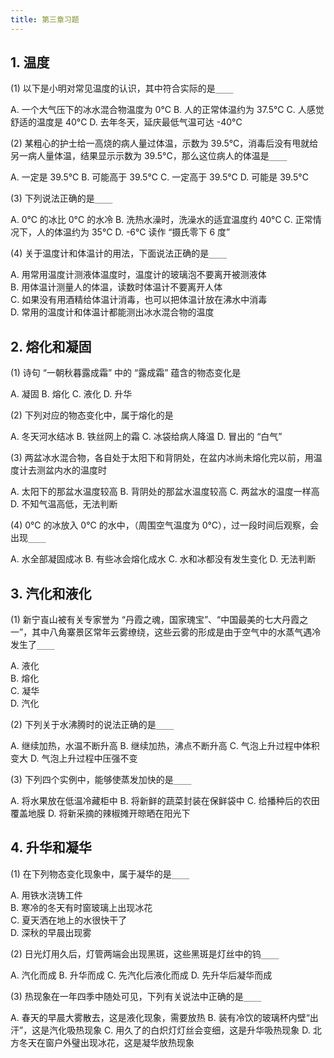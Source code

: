 ```yaml
---
title: 第三章习题
---
```


## 1. 温度

(1) 以下是小明对常见温度的认识，其中符合实际的是`____`

A. 一个大气压下的冰水混合物温度为 0°C
B. 人的正常体温约为 37.5°C
C. 人感觉舒适的温度是 40°C
D. 去年冬天，延庆最低气温可达 -40°C

(2) 某粗心的护士给一高烧的病人量过体温，示数为 39.5°C，消毒后没有甩就给另一病人量体温，结果显示示数为 39.5°C，那么这位病人的体温是`____`

A. 一定是 39.5°C
B. 可能高于 39.5°C
C. 一定高于 39.5°C
D. 可能是 39.5°C

(3) 下列说法正确的是`____`

A. 0°C 的冰比 0°C 的水冷
B. 洗热水澡时，洗澡水的适宜温度约 40°C
C. 正常情况下，人的体温约为 35°C
D. -6°C 读作 “摄氏零下 6 度”

(4) 关于温度计和体温计的用法，下面说法正确的是`____`

A. 用常用温度计测液体温度时，温度计的玻璃泡不要离开被测液体  
B. 用体温计测量人的体温，读数时体温计不要离开人体  
C. 如果没有用酒精给体温计消毒，也可以把体温计放在沸水中消毒  
D. 常用的温度计和体温计都能测出冰水混合物的温度

## 2. 熔化和凝固

(1) 诗句 “一朝秋暮露成霜” 中的 “露成霜” 蕴含的物态变化是

A. 凝固
B. 熔化
C. 液化
D. 升华

(2) 下列对应的物态变化中，属于熔化的是

A. 冬天河水结冰
B. 铁丝网上的霜
C. 冰袋给病人降温
D. 冒出的 “白气”

(3) 两盆冰水混合物，各自处于太阳下和背阴处，在盆内冰尚未熔化完以前，用温度计去测盆内水的温度时

A. 太阳下的那盆水温度较高
B. 背阴处的那盆水温度较高
C. 两盆水的温度一样高
D. 不知气温高低，无法判断

(4) 0°C 的冰放入 0°C 的水中，（周围空气温度为 0°C），过一段时间后观察，会出现`____`
            
A. 水全部凝固成冰
B. 有些冰会熔化成水
C. 水和冰都没有发生变化
D. 无法判断

## 3. 汽化和液化

(1) 新宁崀山被有关专家誉为 “丹霞之魂，国家瑰宝”、“中国最美的七大丹霞之一”，其中八角寨景区常年云雾缭绕，这些云雾的形成是由于空气中的水蒸气遇冷发生了`____`

A. 液化  
B. 熔化  
C. 凝华  
D. 汽化

(2) 下列关于水沸腾时的说法正确的是`____`

A. 继续加热，水温不断升高
B. 继续加热，沸点不断升高
C. 气泡上升过程中体积变大
D. 气泡上升过程中压强不变

(3) 下列四个实例中，能够使蒸发加快的是`____`

A. 将水果放在低温冷藏柜中
B. 将新鲜的蔬菜封装在保鲜袋中
C. 给播种后的农田覆盖地膜
D. 将新采摘的辣椒摊开晾晒在阳光下

## 4. 升华和凝华

(1) 在下列物态变化现象中，属于凝华的是`____`

A. 用铁水浇铸工件  
B. 寒冷的冬天有时窗玻璃上出现冰花  
C. 夏天洒在地上的水很快干了  
D. 深秋的早晨出现雾

(2) 日光灯用久后，灯管两端会出现黑斑，这些黑斑是灯丝中的钨`____`

A. 汽化而成
B. 升华而成
C. 先汽化后液化而成
D. 先升华后凝华而成

(3) 热现象在一年四季中随处可见，下列有关说法中正确的是`____`
         
A. 春天的早晨大雾散去，这是液化现象，需要放热
B. 装有冷饮的玻璃杯内壁“出汗”，这是汽化吸热现象
C. 用久了的白炽灯灯丝会变细，这是升华吸热现象
D. 北方冬天在窗户外璧出现冰花，这是凝华放热现象


